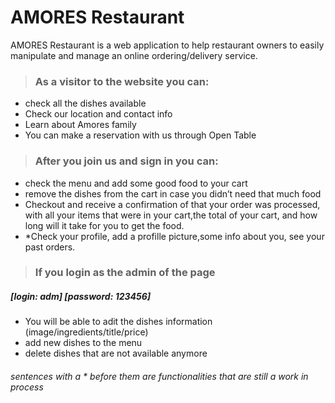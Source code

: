# AMORES Restaurant

AMORES Restaurant is a web application to help restaurant owners to easily manipulate and manage an online ordering/delivery service. 

> ### As a visitor to the website you can: 
- check all the dishes available
- Check our location and contact info 
- Learn about Amores family
- You can make a reservation with us through Open Table

> ### After you join us and sign in you can: 

- check the menu and add some good food to your cart
- remove the dishes from the cart in case you didn’t need that much food
- Checkout and receive a confirmation of that your order was processed, with all your items that were in your cart,the total of your cart, and how long  will it take for you to get the food.
- *Check your profile, add a profille picture,some info about you, see your past orders.

> ### If you login as the admin of the page 
##### [login: adm] [password: 123456]
- You will be able to adit the dishes information (image/ingredients/title/price)
- add new dishes to the menu
- delete dishes that are not available anymore

###### sentences with a * before them are functionalities that are still a work in process